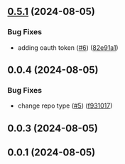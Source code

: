

## [0.5.1](https://github.com/PeterBaker0/FAIMS3/compare/@faims3/config-release-it-v0.0.4...@faims3/config-release-it-v0.5.1) (2024-08-05)


### Bug Fixes

* adding oauth token ([#6](https://github.com/PeterBaker0/FAIMS3/issues/6)) ([82e91a1](https://github.com/PeterBaker0/FAIMS3/commit/82e91a1d6aff80cbfbf5f3ba3bbbab797a250ad5))

## 0.0.4 (2024-08-05)


### Bug Fixes

* change repo type ([#5](https://github.com/PeterBaker0/FAIMS3/issues/5)) ([f931017](https://github.com/PeterBaker0/FAIMS3/commit/f931017b457bdd8140bd37b8a9f81dbdf00d43a5))

## 0.0.3 (2024-08-05)

## 0.0.1 (2024-08-05)